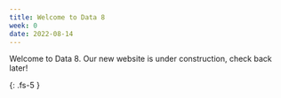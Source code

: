 ```yaml
---
title: Welcome to Data 8
week: 0
date: 2022-08-14
---
```


Welcome to Data 8. Our new website is under construction, check back later!

{: .fs-5 }
